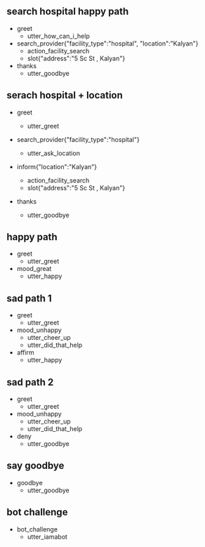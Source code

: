 ## search hospital happy path
* greet
  - utter_how_can_i_help
* search_provider{"facility_type":"hospital", "location":"Kalyan"}
  - action_facility_search
  - slot{"address":"5 Sc St , Kalyan"}
* thanks
  - utter_goodbye
  
## serach hospital + location  
* greet
  - utter_greet
  
* search_provider{"facility_type":"hospital"}
  - utter_ask_location
* inform{"location":"Kalyan"}  
  - action_facility_search
  - slot{"address":"5 Sc St , Kalyan"}
* thanks
  - utter_goodbye



## happy path
* greet
  - utter_greet
* mood_great
  - utter_happy

## sad path 1
* greet
  - utter_greet
* mood_unhappy
  - utter_cheer_up
  - utter_did_that_help
* affirm
  - utter_happy

## sad path 2
* greet
  - utter_greet
* mood_unhappy
  - utter_cheer_up
  - utter_did_that_help
* deny
  - utter_goodbye

## say goodbye
* goodbye
  - utter_goodbye

## bot challenge
* bot_challenge
  - utter_iamabot

